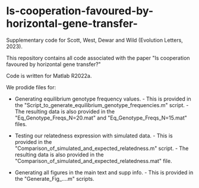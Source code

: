 # Is-cooperation-favoured-by-horizontal-gene-transfer-

Supplementary code for Scott, West, Dewar and Wild (Evolution Letters, 2023).

This repository contains all code associated with the paper "Is cooperation favoured by horizontal gene transfer?" 

Code is written for Matlab R2022a.

We prodide files for:

- Generating equilibrium genotype frequency values. 
                - This is provided in the "Script_to_generate_equilibrium_genotype_frequencies.m" script. 
                - The resulting data is also provided in the "Eq_Genotype_Freqs_N=20.mat" and "Eq_Genotype_Freqs_N=15.mat" files.

- Testing our relatedness expression with simulated data.
                - This is provided in the "Comparison_of_simulated_and_expected_relatedness.m" script.
                - The resulting data is also provided in the "Comparison_of_simulated_and_expected_relatedness.mat" file. 

- Generating all figures in the main text and supp info.
                - This is provided in the "Generate_Fig_....m" scripts.
